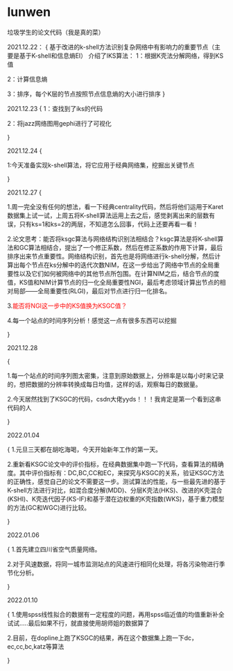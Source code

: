 # lunwen
垃圾学生的论文代码（我是真的菜）

2021.12.22：
{
  基于改进的k-shell方法识别复杂网络中有影响力的重要节点（主要是基于K-shell和信息熵EI）
  介绍了IKS算法：
   1：根据K壳法分解网络，得到KS值
   
   2：计算信息熵
   
   3：排序，每个K层的节点按照节点信息熵的大小进行排序
}

2021.12.23
{
  1：查找到了iks的代码
  
  2：将jazz网络图用gephi进行了可视化
  
}

2021.12.24
{

  1:今天准备实现k-shell算法，将它应用于经典网络集，挖掘出关键节点
  
}

2021.12.27
{

  1.周一完全没有任何的想法，看一下经典centrality代码，然后将他们运用于Karet数据集上试一试，上周五将K-shell算法运用上去之后，感觉剥离出来的层数有误，只有ks=1和ks=2的两层，不知道怎么回事，代码上还要再看一看！
  
  2.论文思考：能否将ksgc算法与网络结构识别法相结合？ksgc算法是将K-shell算法和GC算法相结合，提出了一个修正系数，然后在修正系数的作用下计算，最后排序出来节点重要性。网络结构识别，首先也是将网络进行k-shell分解，然后计算出每个节点在ks分解中的迭代次数NIM，在这一步给出了网络中节点的全局重要性以及它们如何被网络中的其他节点所包围。在计算NIM之后，结合节点的度值，KS值和NIM计算节点的归一化全局重要性NGI，最后考虑领域计算出节点的相对局部——全局重要性(RLGI)，最后对节点进行归一化排名。
  
  3.<font color = red >能否将NGI这一步中的KS值换为KSGC值？</font>
  
  4.每一个站点的时间序列分析！感觉这一点有很多东西可以挖掘
  
}

2021.12.28

{

  1.每一个站点的时间序列图太密集，注意到原始数据上，分辨率是以每小时来记录的，想把数据的分辨率转换成每日均值，这样的话，观察每日的数据量。
  
  2.今天居然找到了KSGC的代码，csdn大佬yyds！！！我肯定是第一个看到这串代码的人

}

2022.01.04

{
  1.元旦三天都在胡吃海喝，今天开始新年工作的第一天。
  
  2.重新看KSGC论文中的评价指标，在经典数据集中跑一下代码，查看算法的精确度。其中评价指标有：DC,BC,CC和EC，来探究与KSGC的关系，验证KSGC方法的正确性，感觉自己的论文不需要这一步。测试算法的性能，与一些最先进的基于K-shell方法进行对比，如混合度分解(MDD)、分层K壳法(HKS)、改进的K壳混合(KSHI)、K壳迭代因子(KS-IF)和基于潜在边权重的K壳指数(WKS)，基于重力模型的方法(GC和WGC)进行比较。
  
}

2022.01.06

{
  1.首先建立四川省空气质量网络。
  
  2.对于风速数据，将同一城市监测站点的风速进行相同化处理，将各污染物进行季节化分析。

}

2022.01.10

{
  1.使用spss线性拟合的数据有一定程度的问题，再用spss临近值的均值重新补全试试.....最后如果不行，就直接使用胡师姐的数据算了
  
  2.目前，在dopline上跑了KSGC的结果，再在这个数据集上跑一下dc，ec,cc,bc,katz等算法

}
